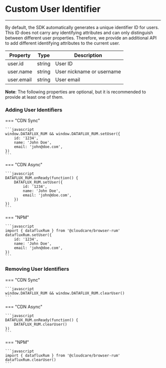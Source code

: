 # Custom User Identifier

---

By default, the SDK automatically generates a unique identifier ID for users. This ID does not carry any identifying attributes and can only distinguish between different user properties. Therefore, we provide an additional API to add different identifying attributes to the current user.

| Property       | Type   | Description               |
| -------------- | ------ | ------------------------- |
| user.id        | string | User ID                   |
| user.name      | string | User nickname or username |
| user.email     | string | User email                |

**Note**: The following properties are optional, but it is recommended to provide at least one of them.

### Adding User Identifiers

=== "CDN Sync"

    ```javascript
    window.DATAFLUX_RUM && window.DATAFLUX_RUM.setUser({
        id: '1234',
        name: 'John Doe',
        email: 'john@doe.com',
    })
    ```

=== "CDN Async"

    ```javascript
    DATAFLUX_RUM.onReady(function() {
        DATAFLUX_RUM.setUser({
            id: '1234',
            name: 'John Doe',
            email: 'john@doe.com',
        })
    })
    ```

=== "NPM"

    ```javascript
    import { datafluxRum } from '@cloudcare/browser-rum'
    datafluxRum.setUser({
        id: '1234',
        name: 'John Doe',
        email: 'john@doe.com',
    })
    ```

### Removing User Identifiers

=== "CDN Sync"

    ```javascript
    window.DATAFLUX_RUM && window.DATAFLUX_RUM.clearUser()
    ```

=== "CDN Async"

    ```javascript
    DATAFLUX_RUM.onReady(function() {
        DATAFLUX_RUM.clearUser()
    })
    ```

=== "NPM"

    ```javascript
    import { datafluxRum } from '@cloudcare/browser-rum'
    datafluxRum.clearUser()
    ```